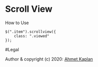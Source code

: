 # Scroll View

How to Use

```
$(".item").scrollview({
    class: ".viewed"
});
```

#Legal

Author & copyright (c) 2020:  <a href="http://ahmetkaplan.org/">Ahmet Kaplan</a>
